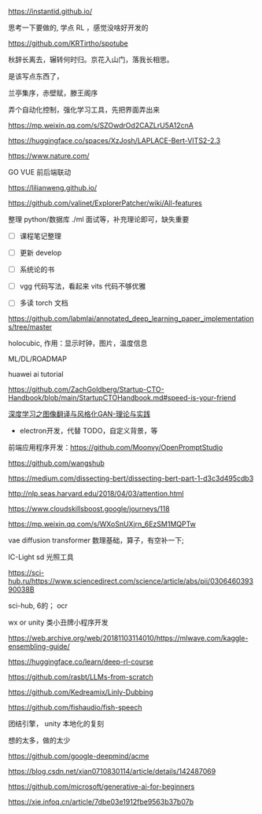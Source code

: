 
https://instantid.github.io/


思考一下要做的, 学点 RL ，感觉没啥好开发的

https://github.com/KRTirtho/spotube


秋辞长离去，辗转何时归。京花入山门，落我长相思。

是该写点东西了，

兰亭集序，赤壁赋，滕王阁序


弄个自动化控制，强化学习工具，先把界面弄出来


https://mp.weixin.qq.com/s/SZOwdrOd2CAZLrU5A12cnA

https://huggingface.co/spaces/XzJosh/LAPLACE-Bert-VITS2-2.3




https://www.nature.com/

GO VUE 前后端联动

https://lilianweng.github.io/


https://github.com/valinet/ExplorerPatcher/wiki/All-features


整理 python/数据库 ./ml 面试等，补充理论即可，缺失重要


- [ ] 课程笔记整理
- [ ] 更新 develop
- [ ] 系统论的书
- [ ] vgg 代码写法，看起来  vits 代码不够优雅
- [ ] 多读 torch 文档


https://github.com/labmlai/annotated_deep_learning_paper_implementations/tree/master


holocubic, 作用：显示时钟，图片，温度信息

ML/DL/ROADMAP

huawei ai tutorial

https://github.com/ZachGoldberg/Startup-CTO-Handbook/blob/main/StartupCTOHandbook.md#speed-is-your-friend


[深度学习之图像翻译与风格化GAN-理论与实践](https://www.bilibili.com/video/BV1Wr4y1b77B)


- electron开发，代替 TODO，自定义背景，等


前端应用程序开发：https://github.com/Moonvy/OpenPromptStudio

https://github.com/wangshub


https://medium.com/dissecting-bert/dissecting-bert-part-1-d3c3d495cdb3

http://nlp.seas.harvard.edu/2018/04/03/attention.html

https://www.cloudskillsboost.google/journeys/118


https://mp.weixin.qq.com/s/WXoSnUXjrn_6EzSM1MQPTw

vae diffusion transformer 数理基础，算子，有空补一下;


IC-Light sd 光照工具

https://sci-hub.ru/https://www.sciencedirect.com/science/article/abs/pii/030646039390038B

sci-hub, 6的； ocr


wx or unity 类小丑牌小程序开发


https://web.archive.org/web/20181103114010/https://mlwave.com/kaggle-ensembling-guide/

https://huggingface.co/learn/deep-rl-course


https://github.com/rasbt/LLMs-from-scratch

https://github.com/Kedreamix/Linly-Dubbing

https://github.com/fishaudio/fish-speech

团结引擎， unity 本地化的复刻

想的太多，做的太少

https://github.com/google-deepmind/acme


https://blog.csdn.net/xian0710830114/article/details/142487069


https://github.com/microsoft/generative-ai-for-beginners


https://xie.infoq.cn/article/7dbe03e1912fbe9563b37b07b